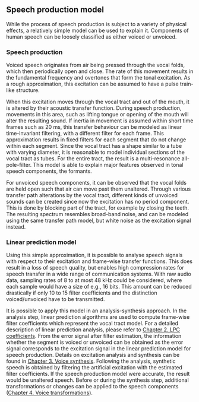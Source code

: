 ## Speech production model 

While the process of speech production is subject to a variety of physical effects, a relatively simple model can be used to explain it.
Components of human speech can be loosely classified as either voiced or unvoiced. 

### Speech production
Voiced speech originates from air being pressed through the vocal folds, which then periodically open and close. 
The rate of this movement results in the fundamental frequency and overtones that form the tonal excitation.
As a rough approximation, this excitation can be assumed to have a pulse train-like structure.

When this excitation moves through the vocal tract and out of the mouth, it is altered by their acoustic transfer function. 
During speech production, movements in this area, such as lifting tongue or opening of the mouth will alter the resulting sound.
If inertia in movement is assumed within short time frames such as 20 ms, this transfer behaviour can be modeled as linear time-invariant filtering, with a different filter for each frame. This approximation results in fixed filters for each segment that do not change within each segment.
Since the vocal tract has a shape similar to a tube with varying diameter, it is reasonable to model individual sections of the vocal tract as tubes. 
For the entire tract, the result is a multi-resonance all-pole-filter. 
This model is able to explain major features observed in tonal speech components, the formants.

For unvoiced speech components, it can be observed that the vocal folds are held open such that air can move past them unaltered.
Through various transfer path alterations by the vocal tract, different kinds of unvoiced sounds can be created since now the excitation has no period component. This is done by blocking part of the tract, for example by closing the teeth.
The resulting spectrum resembles broad-band noise, and can be modeled using the same transfer path model, but white noise as the excitation signal instead.

### Linear prediction model
Using this simple approximation, it is possible to analyse speech signals with respect to their excitation and frame-wise transfer functions. This does result in a loss of speech quality, but enables high compression rates for speech transfer in a wide range of communication systems. 
With raw audio data, sampling rates of 8 to at most 48 kHz could be considered, where each sample would have a size of e.g., 16 bits. 
This amount can be reduced drastically if only 10 to 15 filter coefficients and the distinction voiced/unvoiced have to be transmitted.

It is possible to apply this model in an analysis-synthesis approach. In the analysis step, linear prediction algorithms are used to compute frame-wise filter coefficients which represent the vocal tract model. For a detailed description of linear prediction analysis, please refer to [Chapter 2. LPC coefficients](Chapter%202.%20LPC%20coefficients.md). From the error signal after filter estimation, the information whether the segment is voiced or unvoiced can be obtained as the error signal corresponds to the excitation signal in the linear prediction model for speech production. Details on excitation analysis and synthesis can be found in [Chapter 3. Voice synthesis](Chapter%203.%20Voice%20synthesis.md).
Following the analysis, synthetic speech is obtained by filtering the artificial excitation with the estimated filter coefficients. If the speech production model were accurate, the result would be unaltered speech. Before or during the synthesis step, additional transformations or changes can be applied to the speech components ([Chapter 4. Voice transformations](Chapter%204.%20Voice%20transformations.md)).
